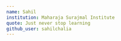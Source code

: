 ```yaml
---
name: Sahil
institution: Maharaja Surajmal Institute
quote: Just never stop learning
github_user: sahilchalia
---
```

